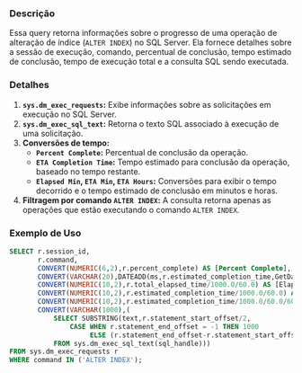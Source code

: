 ### Descrição
Essa query retorna informações sobre o progresso de uma operação de alteração de índice (`ALTER INDEX`) no SQL Server. Ela fornece detalhes sobre a sessão de execução, comando, percentual de conclusão, tempo estimado de conclusão, tempo de execução total e a consulta SQL sendo executada.

### Detalhes
1. **`sys.dm_exec_requests`:** Exibe informações sobre as solicitações em execução no SQL Server.
2. **`sys.dm_exec_sql_text`:** Retorna o texto SQL associado à execução de uma solicitação.
3. **Conversões de tempo:**
   - **`Percent Complete`:** Percentual de conclusão da operação.
   - **`ETA Completion Time`:** Tempo estimado para conclusão da operação, baseado no tempo restante.
   - **`Elapsed Min`, `ETA Min`, `ETA Hours`:** Conversões para exibir o tempo decorrido e o tempo estimado de conclusão em minutos e horas.
4. **Filtragem por comando `ALTER INDEX`:** A consulta retorna apenas as operações que estão executando o comando `ALTER INDEX`.

### Exemplo de Uso
```sql
SELECT r.session_id,
       r.command,
       CONVERT(NUMERIC(6,2),r.percent_complete) AS [Percent Complete],
       CONVERT(VARCHAR(20),DATEADD(ms,r.estimated_completion_time,GetDate()),20) AS [ETA Completion Time],
       CONVERT(NUMERIC(10,2),r.total_elapsed_time/1000.0/60.0) AS [Elapsed Min],
       CONVERT(NUMERIC(10,2),r.estimated_completion_time/1000.0/60.0) AS [ETA Min],
       CONVERT(NUMERIC(10,2),r.estimated_completion_time/1000.0/60.0/60.0) AS [ETA Hours],
       CONVERT(VARCHAR(1000),(
           SELECT SUBSTRING(text,r.statement_start_offset/2,
               CASE WHEN r.statement_end_offset = -1 THEN 1000 
                    ELSE (r.statement_end_offset-r.statement_start_offset)/2 END)
           FROM sys.dm_exec_sql_text(sql_handle)))
FROM sys.dm_exec_requests r 
WHERE command IN ('ALTER INDEX');
